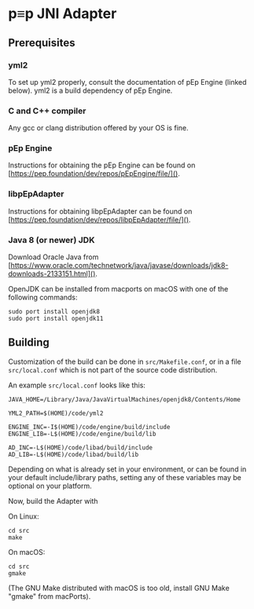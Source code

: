 # p≡p JNI Adapter

## Prerequisites

### yml2
To set up yml2 properly, consult the documentation of pEp Engine (linked below). yml2 is a build dependency of pEp Engine.

### C and C++ compiler
Any gcc or clang distribution offered by your OS is fine.

### pEp Engine
Instructions for obtaining the pEp Engine can be found on [https://pep.foundation/dev/repos/pEpEngine/file/]().

### libpEpAdapter
Instructions for obtaining libpEpAdapter can be found on [https://pep.foundation/dev/repos/libpEpAdapter/file/]().

### Java 8 (or newer) JDK
Download Oracle Java from [https://www.oracle.com/technetwork/java/javase/downloads/jdk8-downloads-2133151.html]().

OpenJDK can be installed from macports on macOS with one of the following commands:

~~~
sudo port install openjdk8
sudo port install openjdk11
~~~

## Building
Customization of the build can be done in `src/Makefile.conf`, or in a file `src/local.conf` which is not part of the source code distribution.

An example `src/local.conf` looks like this:

~~~
JAVA_HOME=/Library/Java/JavaVirtualMachines/openjdk8/Contents/Home

YML2_PATH=$(HOME)/code/yml2

ENGINE_INC=-I$(HOME)/code/engine/build/include
ENGINE_LIB=-L$(HOME)/code/engine/build/lib

AD_INC=-L$(HOME)/code/libad/build/include
AD_LIB=-L$(HOME)/code/libad/build/lib
~~~

Depending on what is already set in your environment, or can be found in your default include/library paths, setting any of these variables may be optional on your platform.

Now, build the Adapter with

On Linux:

~~~
cd src
make
~~~

On macOS:

~~~
cd src
gmake
~~~

(The GNU Make distributed with macOS is too old, install GNU Make "gmake" from macPorts).
